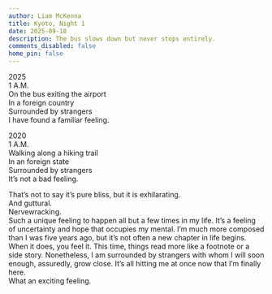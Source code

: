 ```yaml
---
author: Liam McKenna
title: Kyoto, Night 1
date: 2025-09-18
description: The bus slows down but never stops entirely.
comments_disabled: false
home_pin: false
---
```


2025 <br>
1 A.M. <br>
On the bus exiting the airport <br>
In a foreign country <br>
Surrounded by strangers <br>
I have found a familiar feeling.

2020 <br>
1 A.M. <br>
Walking along a hiking trail <br>
In an foreign state <br>
Surrounded by strangers <br>
It’s not a bad feeling.

That’s not to say it’s pure bliss, but it is exhilarating. <br>
And guttural. <br>
Nervewracking. <br>
Such a unique feeling to happen all but a few times in my life. It’s a feeling of uncertainty and hope that occupies my mental. I’m much more composed than I was five years ago, but it’s not often a new chapter in life begins. When it does, you feel it. This time, things read more like a footnote or a side story. Nonetheless, I am surrounded by strangers with whom I will soon enough, assuredly, grow close. It’s all hitting me at once now that I’m finally here. <br>
What an exciting feeling.

